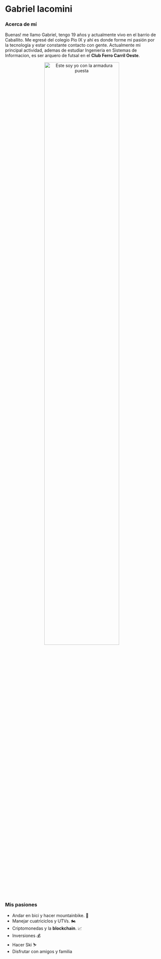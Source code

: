 # Gabriel Iacomini

### Acerca de mí ###
Buenas! me llamo Gabriel, tengo 19 años y actualmente vivo en el barrio de Caballito. Me egresé del colegio Pio IX y ahí es donde forme mi pasión por la tecnología y estar constante contacto con gente. 
Actualmente mi principal actividad, ademas de estudiar Ingenieria en Sistemas de Informacion, es ser arquero de futsal en el **Club Ferro Carril Oeste**. 
<p align= "center">
    <image src="https://github.com/pdepviernestm/2024-presentacion-GabrielIacomini/assets/164112858/8b93d3e3-3d94-4c9e-abcb-c87ca707bc6b" alt="Este soy yo con la armadura puesta" width=70% height=auto>
</p>


### Mis pasiones ###

- Andar en bici y hacer mountainbike. 🚴
- Manejar cuatriciclos y UTVs. 🏍️
- Criptomonedas y la **blockchain**. 📈
- Inversiones 💰
- Hacer Ski ⛷️
- Disfrutar con amigos y familia









